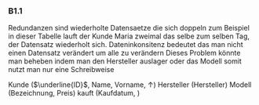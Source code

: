 ### B1.1
Redundanzen sind wiederholte Datensaetze die sich doppeln zum Beispiel in dieser Tabelle lauft der Kunde Maria zweimal das selbe zum selben Tag, der Datensatz wiederholt sich. Dateninkonsitenz bedeutet das man nicht einen Datensatz verändert um alle zu verändern Dieses Problem könnte man beheben indem man den Hersteller auslager oder das Modell somit nutzt man nur eine Schreibweise

Kunde ($\underline{ID}$, Name, Vorname, $\uparrow$)
Hersteller (Hersteller)
Modell (Bezeichnung, Preis)
kauft (Kaufdatum, )